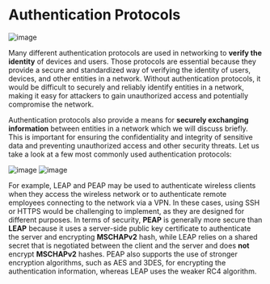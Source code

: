# Authentication Protocols

![image](https://github.com/user-attachments/assets/bc8c8e49-2b5e-4622-b81f-86c7568641b0)

Many different authentication protocols are used in networking to **verify the identity** of devices and users. Those protocols are essential because they provide a secure and standardized way of verifying the identity of users, devices, and other entities in a network. Without authentication protocols, it would be difficult to securely and reliably identify entities in a network, making it easy for attackers to gain unauthorized access and potentially compromise the network.

Authentication protocols also provide a means for **securely exchanging information** between entities in a network which we will discuss briefly. This is important for ensuring the confidentiality and integrity of sensitive data and preventing unauthorized access and other security threats. Let us take a look at a few most commonly used authentication protocols:

![image](https://github.com/user-attachments/assets/f61bd3b9-4a2f-4066-8b70-11f79570ada0)
![image](https://github.com/user-attachments/assets/8023b63f-19cf-476d-b05a-06bb7097eb27)

For example, LEAP and PEAP may be used to authenticate wireless clients when they access the wireless network or to authenticate remote employees connecting to the network via a VPN. In these cases, using SSH or HTTPS would be challenging to implement, as they are designed for different purposes. In terms of security, **PEAP** is generally more secure than **LEAP** because it uses a server-side public key certificate to authenticate the server and encrypting **MSCHAPv2** hash, while LEAP relies on a shared secret that is negotiated between the client and the server and does **not** encrypt **MSCHAPv2** hashes. PEAP also supports the use of stronger encryption algorithms, such as AES and 3DES, for encrypting the authentication information, whereas LEAP uses the weaker RC4 algorithm.
